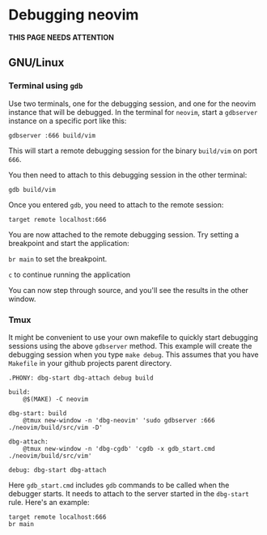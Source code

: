 # Debugging neovim
**THIS PAGE NEEDS ATTENTION**

## GNU/Linux
### Terminal using `gdb`
Use two terminals, one for the debugging session, and one for the neovim instance that will be debugged.
In the terminal for `neovim`, start a `gdbserver` instance on a specific port like this:

`gdbserver :666 build/vim`

This will start a remote debugging session for the binary `build/vim` on port `666`.

You then need to attach to this debugging session in the other terminal:

`gdb build/vim`

Once you entered `gdb`, you need to attach to the remote session:

`target remote localhost:666`

You are now attached to the remote debugging session. 
Try setting a breakpoint and start the application:

`br main` to set the breakpoint.

`c` to continue running the application

You can now step through source, and you'll see the results in the other window.

### Tmux
It might be convenient to use your own makefile to quickly start debugging sessions using the above `gdbserver` method. This example will create the debugging session when you type `make debug`.
This assumes that you have `Makefile` in your github projects parent directory.

```
.PHONY: dbg-start dbg-attach debug build

build:
	@$(MAKE) -C neovim

dbg-start: build
	@tmux new-window -n 'dbg-neovim' 'sudo gdbserver :666 ./neovim/build/src/vim -D'

dbg-attach:
	@tmux new-window -n 'dbg-cgdb' 'cgdb -x gdb_start.cmd ./neovim/build/src/vim'

debug: dbg-start dbg-attach
```

Here `gdb_start.cmd` includes `gdb` commands to be called when the debugger starts. It needs to attach to the server started in the `dbg-start` rule. Here's an example:
```
target remote localhost:666
br main
```